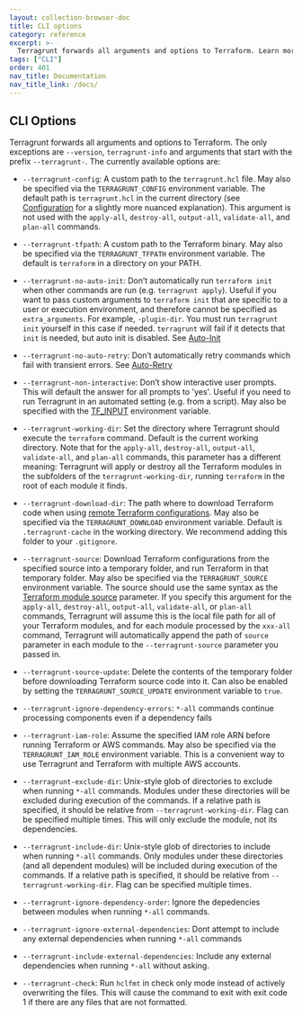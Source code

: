 ```yaml
---
layout: collection-browser-doc
title: CLI options
category: reference
excerpt: >-
  Terragrunt forwards all arguments and options to Terraform. Learn more about CLI options in Terragrunt.
tags: ["CLI"]
order: 401
nav_title: Documentation
nav_title_link: /docs/
---
```


## CLI Options

Terragrunt forwards all arguments and options to Terraform. The only exceptions are `--version`, `terragrunt-info` and arguments that start with the prefix `--terragrunt-`. The currently available options are:

  - `--terragrunt-config`: A custom path to the `terragrunt.hcl` file. May also be specified via the `TERRAGRUNT_CONFIG` environment variable. The default path is `terragrunt.hcl` in the current directory (see [Configuration]({{site.baseurl}}/docs/getting-started/configuration/#configuration) for a slightly more nuanced explanation). This argument is not used with the `apply-all`, `destroy-all`, `output-all`, `validate-all`, and `plan-all` commands.

  - `--terragrunt-tfpath`: A custom path to the Terraform binary. May also be specified via the `TERRAGRUNT_TFPATH` environment variable. The default is `terraform` in a directory on your PATH.

  - `--terragrunt-no-auto-init`: Don’t automatically run `terraform init` when other commands are run (e.g. `terragrunt apply`). Useful if you want to pass custom arguments to `terraform init` that are specific to a user or execution environment, and therefore cannot be specified as `extra_arguments`. For example, `-plugin-dir`. You must run `terragrunt init` yourself in this case if needed. `terragrunt` will fail if it detects that `init` is needed, but auto init is disabled. See [Auto-Init]({{site.baseurl}}/docs/features/auto-init#auto-init)

  - `--terragrunt-no-auto-retry`: Don’t automatically retry commands which fail with transient errors. See [Auto-Retry]({{site.baseurl}}/docs/features/auto-retry#auto-retry)

  - `--terragrunt-non-interactive`: Don’t show interactive user prompts. This will default the answer for all prompts to 'yes'. Useful if you need to run Terragrunt in an automated setting (e.g. from a script). May also be specified with the [TF\_INPUT](https://www.terraform.io/docs/configuration/environment-variables.html#tf_input) environment variable.

  - `--terragrunt-working-dir`: Set the directory where Terragrunt should execute the `terraform` command. Default is the current working directory. Note that for the `apply-all`, `destroy-all`, `output-all`, `validate-all`, and `plan-all` commands, this parameter has a different meaning: Terragrunt will apply or destroy all the Terraform modules in the subfolders of the `terragrunt-working-dir`, running `terraform` in the root of each module it finds.

  - `--terragrunt-download-dir`: The path where to download Terraform code when using [remote Terraform configurations](https://blog.gruntwork.io/terragrunt-how-to-keep-your-terraform-code-dry-and-maintainable-f61ae06959d8). May also be specified via the `TERRAGRUNT_DOWNLOAD` environment variable. Default is `.terragrunt-cache` in the working directory. We recommend adding this folder to your `.gitignore`.

  - `--terragrunt-source`: Download Terraform configurations from the specified source into a temporary folder, and run Terraform in that temporary folder. May also be specified via the `TERRAGRUNT_SOURCE` environment variable. The source should use the same syntax as the [Terraform module source](https://www.terraform.io/docs/modules/sources.html) parameter. If you specify this argument for the `apply-all`, `destroy-all`, `output-all`, `validate-all`, or `plan-all` commands, Terragrunt will assume this is the local file path for all of your Terraform modules, and for each module processed by the `xxx-all` command, Terragrunt will automatically append the path of `source` parameter in each module to the `--terragrunt-source` parameter you passed in.

  - `--terragrunt-source-update`: Delete the contents of the temporary folder before downloading Terraform source code into it. Can also be enabled by setting the `TERRAGRUNT_SOURCE_UPDATE` environment variable to `true`.

  - `--terragrunt-ignore-dependency-errors`: `*-all` commands continue processing components even if a dependency fails

  - `--terragrunt-iam-role`: Assume the specified IAM role ARN before running Terraform or AWS commands. May also be specified via the `TERRAGRUNT_IAM_ROLE` environment variable. This is a convenient way to use Terragrunt and Terraform with multiple AWS accounts.

  - `--terragrunt-exclude-dir`: Unix-style glob of directories to exclude when running `*-all` commands. Modules under these directories will be excluded during execution of the commands. If a relative path is specified, it should be relative from `--terragrunt-working-dir`. Flag can be specified multiple times. This will only exclude the module, not its dependencies.

  - `--terragrunt-include-dir`: Unix-style glob of directories to include when running `*-all` commands. Only modules under these directories (and all dependent modules) will be included during execution of the commands. If a relative path is specified, it should be relative from `--terragrunt-working-dir`. Flag can be specified multiple times.

  - `--terragrunt-ignore-dependency-order`: Ignore the depedencies between modules when running `*-all` commands.

  - `--terragrunt-ignore-external-dependencies`: Dont attempt to include any external dependencies when running `*-all` commands

  - `--terragrunt-include-external-dependencies`: Include any external dependencies when running `*-all` without asking.

  - `--terragrunt-check`: Run `hclfmt` in check only mode instead of actively overwriting the files. This will cause the
    command to exit with exit code 1 if there are any files that are not formatted.
